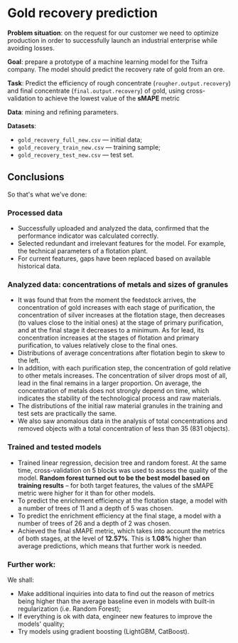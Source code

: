 # Gold recovery prediction

**Problem situation**: on the request for our customer we need to optimize production in order to successfully launch an industrial enterprise while avoiding losses.

**Goal**: prepare a prototype of a machine learning model for the Tsifra company. The model should predict the recovery rate of gold from an ore.

**Task**: Predict the efficiency of rough concentrate (```rougher.output.recovery```) and final concentrate (```final.output.recovery```) of gold, using cross-validation to achieve the lowest value of the **sMAPE** metric

**Data**: mining and refining parameters.

**Datasets**:

* ```gold_recovery_full_new.csv``` — initial data;
* ```gold_recovery_train_new.csv``` — training sample;
* ```gold_recovery_test_new.csv``` — test set.

## Conclusions 

So that's what we've done:

### Processed data

* Successfully uploaded and analyzed the data, confirmed that the performance indicator was calculated correctly.
* Selected redundant and irrelevant features for the model. For example, the technical parameters of a flotation plant.
* For current features, gaps have been replaced based on available historical data.


### Analyzed data: concentrations of metals and sizes of granules

* It was found that from the moment the feedstock arrives, the concentration of gold increases with each stage of purification, the concentration of silver increases at the flotation stage, then decreases (to values close to the initial ones) at the stage of primary purification, and at the final stage it decreases to a minimum. As for lead, its concentration increases at the stages of flotation and primary purification, to values relatively close to the final ones.
* Distributions of average concentrations after flotation begin to skew to the left.
* In addition, with each purification step, the concentration of gold relative to other metals increases. The concentration of silver drops most of all, lead in the final remains in a larger proportion. On average, the concentration of metals does not strongly depend on time, which indicates the stability of the technological process and raw materials.
* The distributions of the initial raw material granules in the training and test sets are practically the same.
* We also saw anomalous data in the analysis of total concentrations and removed objects with a total concentration of less than 35 (831 objects).

### Trained and tested models

* Trained linear regression, decision tree and random forest. At the same time, cross-validation on 5 blocks was used to assess the quality of the model. **Random forest turned out to be the best model based on training results** – for both target features, the values of the sMAPE metric were higher for it than for other models.
* To predict the enrichment efficiency at the flotation stage, a model with a number of trees of 11 and a depth of 5 was chosen.
* To predict the enrichment efficiency at the final stage, a model with a number of trees of 26 and a depth of 2 was chosen.
* Achieved the final sMAPE metric, which takes into account the metrics of both stages, at the level of **12.57%**. This is **1.08%** higher than average predictions, which means that further work is needed. 


### Further work:

We shall:

* Make additional inquiries into data to find out the reason of metrics being higher than the average baseline even in models with built-in regularization (i.e. Random Forest);
* If everything is ok with data, engineer new features to improve the models' quality;
* Try models using gradient boosting (LightGBM, CatBoost). 
